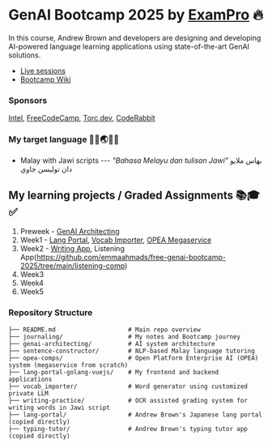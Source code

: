 # GenAI Bootcamp 2025 by [ExamPro](https://www.exampro.co/) 🔥
In this course, Andrew Brown and developers are designing and developing AI-powered language learning applications using state-of-the-art GenAI solutions.
- [Live sessions](https://youtube.com/playlist?list=PLBfufR7vyJJ69c9MNlOKtO2w2KU5VzLJV&si=rYN0KKLd2RWgjZw_)
- [Bootcamp Wiki](https://docs.google.com/document/d/1KVDTDF4t8VtI69F5KMo67KoTBXgVhsd2O9hK-uPh2rA/edit?tab=t.skocibnip81i)
### Sponsors
[Intel](https://genai.cloudprojectbootcamp.com/booth/intel), [FreeCodeCamp](https://genai.cloudprojectbootcamp.com/booth/freecodecamp), [Torc.dev](https://genai.cloudprojectbootcamp.com/booth/torc), [CodeRabbit](https://coderabbit.ai/)

### My target language 👩‍🏫🌏🇲🇾
- Malay with Jawi scripts 
--- _"Bahasa Melayu dan tulisan Jawi"_ بهاس ملايو دان توليسن جاوي

## My learning projects / Graded Assignments 📚🎓✅
1. Preweek - [GenAI Architecting](https://github.com/emmaahmads/free-genai-bootcamp-2025/tree/main/genai-architecting)
2. Week1 - [Lang Portal](https://github.com/emmaahmads/free-genai-bootcamp-2025/tree/main/lang-portal-golang-vuejs), [Vocab Importer](https://github.com/emmaahmads/free-genai-bootcamp-2025/tree/main/vocab_importer), [OPEA Megaservice](https://github.com/emmaahmads/free-genai-bootcamp-2025/tree/main/opea-comps)
3. Week2 - [Writing App](https://github.com/emmaahmads/free-genai-bootcamp-2025/tree/main/writing-practice), Listening App(https://github.com/emmaahmads/free-genai-bootcamp-2025/tree/main/listening-comp)
4. Week3
5. Week4
6. Week5

### Repository Structure
```
├── README.md                    # Main repo overview
├── journaling/                  # My notes and Bootcamp journey
├── genai-architecting/          # AI system architecture
├── sentence-constructor/        # NLP-based Malay language tutoring
├── opea-comps/                  # Open Platform Enterprise AI (OPEA) system (megaservice from scratch)
├── lang-portal-golang-vuejs/    # My frontend and backend applications
├── vocab_importer/              # Word generator using customized private LLM
├── writing-practice/            # OCR assisted grading system for writing words in Jawi script
├── lang-portal/                 # Andrew Brown's Japanese lang portal (copied directly)
├── typing-tutor/                # Andrew Brown's typing tutor app (copied directly)
```

